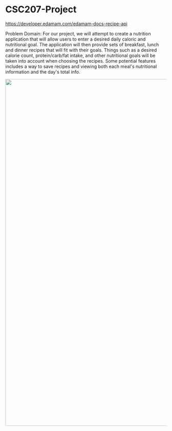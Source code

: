 # CSC207-Project

https://developer.edamam.com/edamam-docs-recipe-api

Problem Domain: For our project, we will attempt to create a nutrition
application that will allow users to enter a desired daily caloric and
nutritional goal. The application will then provide sets of breakfast, lunch and
dinner recipes that will fit with their goals. Things such as a desired calorie
count, protein/carb/fat intake, and other nutritional goals will be taken into
account when choosing the recipes. Some potential features includes a way to
save recipes and viewing both each meal's nutritional information and the day's
total info.

<img src="![adwadawd](https://github.com/B1n2yo/CSC207-Project/assets/78487404/97514589-6b31-438f-9d84-0bc47480d639))
" style=" width:1920px ; height:1080px "  >
